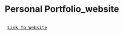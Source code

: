 # Personal Portfolio_website
[Link]: # 'https://bhuviportfolio.netlify.app/'
<kbd> <br> [Link To Website][Link] <br> </kbd>


